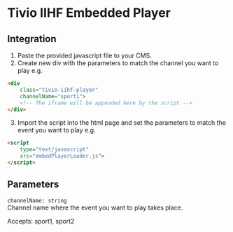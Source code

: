 # Tivio IIHF Embedded Player
## Integration
1. Paste the provided javascript file to your CMS.
2. Create new div with the parameters to match the channel you want to play e.g.

```html
<div
    class="tivio-iihf-player"
    channelName="sport1">
    <!-- The iframe will be appended here by the script -->
</div>
```

3. Import the script into the html page and set the parameters to match the event you want to play e.g.

```html
<script
    type="text/javascript"
    src="embedPlayerLoader.js">
</script>
```



## Parameters
`channelName: string`\
Channel name where the event you want to play takes place.

Accepts: sport1, sport2
